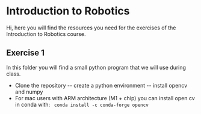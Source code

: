 # Introduction to Robotics
Hi, here you will find the resources you need for the exercises of the Introduction to Robotics course.
## Exercise 1
In this folder you will find a small python program that we will use during class. 
* Clone the repository -- create a python environment -- install opencv and numpy 
* For mac users with ARM architecture (M1 + chip) you can install open cv in conda with: ``` conda install -c conda-forge opencv``` 

